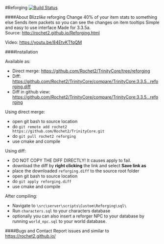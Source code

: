 #Reforging [![Build Status](https://travis-ci.org/Rochet2/TrinityCore.svg?branch=reforging)](https://travis-ci.org/Rochet2/TrinityCore)

####About
Blizz*like* reforging
Change 40% of your item stats to something else
Sends item packets so you can see the changes on item tooltips
Simple and easy to use interface
Made for 3.3.5a.<br />
Source: http://rochet2.github.io/Reforging.html

Video: https://youtu.be/84EtvKTfqQM

####Installation

Available as:
- Direct merge: https://github.com/Rochet2/TrinityCore/tree/reforging
- Diff: https://github.com/Rochet2/TrinityCore/compare/TrinityCore:3.3.5...reforging.diff
- Diff in github view: https://github.com/Rochet2/TrinityCore/compare/TrinityCore:3.3.5...reforging

Using direct merge:
- open git bash to source location
- do `git remote add rochet2 https://github.com/Rochet2/TrinityCore.git`
- do `git pull rochet2 reforging`
- use cmake and compile

Using diff:
- DO NOT COPY THE DIFF DIRECTLY! It causes apply to fail.
- download the diff by __right clicking__ the link and select __Save link as__
- place the downloaded `reforging.diff` to the source root folder
- open git bash to source location
- do `git apply reforging.diff`
- use cmake and compile

After compiling:
- Navigate to `\src\server\scripts\Custom\Reforging\sql\`
- Run `characters.sql` to your characters database
 - optionally you can also insert a reforger NPC to your database by running `world_npc.sql` to your world database.

####Bugs and Contact
Report issues and similar to https://rochet2.github.io/
